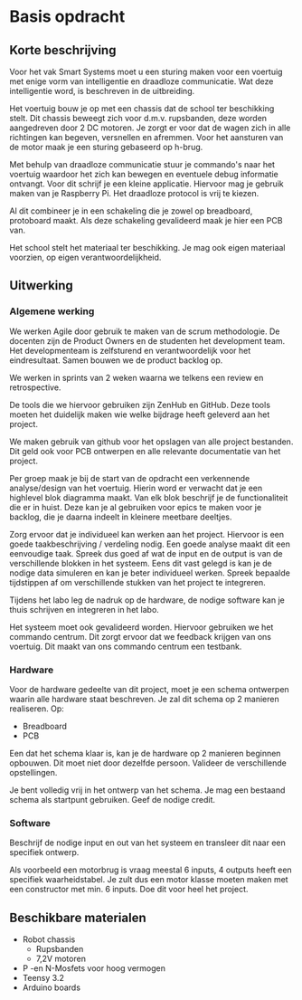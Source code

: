 # Basis opdracht

## Korte beschrijving

Voor het vak Smart Systems moet u een sturing maken voor een voertuig met enige
vorm van intelligentie en draadloze communicatie. Wat deze intelligentie
word, is beschreven in de uitbreiding.

Het voertuig bouw je op met een chassis dat de school ter beschikking stelt. Dit
chassis beweegt zich voor d.m.v. rupsbanden, deze worden aangedreven door 2 DC
motoren. Je zorgt er voor dat de wagen zich in alle richtingen kan begeven,
versnellen en afremmen. Voor het aansturen van de motor maak je een sturing
gebaseerd op h-brug.

Met behulp van draadloze communicatie stuur je commando's naar het voertuig
waardoor het zich kan bewegen en eventuele debug informatie ontvangt. Voor dit
schrijf je een kleine applicatie. Hiervoor mag je gebruik maken van je
Raspberry Pi. Het draadloze protocol is vrij te kiezen.

Al dit combineer je in een schakeling die je zowel op breadboard, protoboard
maakt. Als deze schakeling gevalideerd maak je hier een PCB van.

Het school stelt het materiaal ter beschikking. Je mag ook eigen materiaal
voorzien, op eigen verantwoordelijkheid.

## Uitwerking

### Algemene werking

We werken Agile door gebruik te maken van de scrum methodologie. De docenten
zijn de Product Owners en de studenten het development team. Het developmenteam
is zelfsturend en verantwoordelijk voor het eindresultaat. Samen bouwen we de
product backlog op.

We werken in sprints van 2 weken waarna we telkens een review en retrospective.

De tools die we hiervoor gebruiken zijn ZenHub en GitHub. Deze tools moeten het
duidelijk maken wie welke bijdrage heeft geleverd aan het project.

We maken gebruik van github voor het opslagen van alle project bestanden. Dit
geld ook voor PCB ontwerpen en alle relevante documentatie van het project.

Per groep maak je bij de start van de opdracht een verkennende analyse/design
van het voertuig. Hierin word er verwacht dat je een highlevel blok diagramma
maakt. Van elk blok beschrijf je de functionaliteit die er in huist. Deze kan
je al gebruiken voor epics te maken voor je backlog, die je daarna indeelt in
kleinere meetbare deeltjes.

Zorg ervoor dat je individueel kan werken aan het project. Hiervoor is een
goede taakbeschrijving / verdeling nodig. Een goede analyse maakt dit een
eenvoudige taak. Spreek dus goed af wat de input en de output is van de
verschillende blokken in het systeem. Eens dit vast gelegd is kan je de nodige
data simuleren en kan je beter individueel werken. Spreek bepaalde tijdstippen
af om verschillende stukken van het project te integreren.

Tijdens het labo leg de nadruk op de hardware, de nodige software kan je thuis
schrijven en integreren in het labo.

Het systeem moet ook gevalideerd worden. Hiervoor gebruiken we het commando
centrum. Dit zorgt ervoor dat we feedback krijgen van ons voertuig. Dit maakt
van ons commando centrum een testbank.

### Hardware 

Voor de hardware gedeelte van dit project, moet je een schema ontwerpen waarin
alle hardware staat beschreven. Je zal dit schema op 2 manieren realiseren. Op:
* Breadboard
* PCB

Een dat het schema klaar is, kan je de hardware op 2 manieren beginnen
opbouwen. Dit moet niet door dezelfde persoon. Valideer de verschillende
opstellingen.

Je bent volledig vrij in het ontwerp van het schema. Je mag een bestaand schema
als startpunt gebruiken. Geef de nodige credit.

### Software
Beschrijf de nodige input en out van het systeem en transleer dit naar een
specifiek ontwerp. 

Als voorbeeld een motorbrug is vraag meestal 6 inputs, 4 outputs heeft een
specifiek waarheidstabel. Je zult dus een motor klasse moeten maken met een
constructor met min. 6 inputs. Doe dit voor heel het project.


## Beschikbare materialen
* Robot chassis
  * Rupsbanden
  * 7,2V motoren
* P -en N-Mosfets voor hoog vermogen
* Teensy 3.2
* Arduino boards
